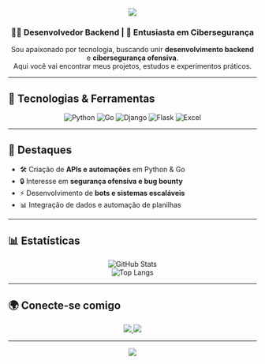 <!-- Banner -->
<div align="center">
  <img src="https://capsule-render.vercel.app/api?type=waving&color=0:0B0B0B,100:FF0000&height=200&section=header&text=Italo%20Santos&fontSize=42&fontColor=FFFFFF&animation=fadeIn&fontAlignY=35&desc=Offensive%20Security%20%7C%20Red%20Team&descAlign=50&descAlignY=65"/>
</div>

<!-- Intro -->
<h3 align="center">👨‍💻 Desenvolvedor Backend | 🔐 Entusiasta em Cibersegurança</h3>

<p align="center">
Sou apaixonado por tecnologia, buscando unir <b>desenvolvimento backend</b> e <b>cibersegurança ofensiva</b>.<br/>
Aqui você vai encontrar meus projetos, estudos e experimentos práticos.
</p>

---

## 🚀 Tecnologias & Ferramentas
<div align="center">
  
![Python](https://img.shields.io/badge/Python-3776AB?style=for-the-badge&logo=python&logoColor=white)
![Go](https://img.shields.io/badge/Go-00ADD8?style=for-the-badge&logo=go&logoColor=white)
![Django](https://img.shields.io/badge/Django-092E20?style=for-the-badge&logo=django&logoColor=white)
![Flask](https://img.shields.io/badge/Flask-000000?style=for-the-badge&logo=flask&logoColor=white)
![Excel](https://img.shields.io/badge/Microsoft_Excel-217346?style=for-the-badge&logo=microsoft-excel&logoColor=white)

</div>

---

## 📌 Destaques
- 🛠️ Criação de **APIs e automações** em Python & Go  
- 🔒 Interesse em **segurança ofensiva e bug bounty**  
- ⚡ Desenvolvimento de **bots e sistemas escaláveis**  
- 📊 Integração de dados e automação de planilhas  

---

## 📊 Estatísticas
<div align="center">
  
![GitHub Stats](https://github-readme-stats.vercel.app/api?username=italoo97&show_icons=true&theme=tokyonight&hide_border=true&count_private=true)  
![Top Langs](https://github-readme-stats.vercel.app/api/top-langs/?username=italoo97&layout=compact&theme=tokyonight&hide_border=true)

</div>

---

## 🌍 Conecte-se comigo
<p align="center">
  <a href="[https://www.linkedin.com](https://www.linkedin.com/in/italohbsantos)" target="_blank">
    <img src="https://img.shields.io/badge/LinkedIn-0077B5?style=for-the-badge&logo=linkedin&logoColor=white"/>
  </a>
  <a href="mailto:italohugodf39@email.com">
    <img src="https://img.shields.io/badge/Email-D14836?style=for-the-badge&logo=gmail&logoColor=white"/>
  </a>
</p>

---

<!-- Footer -->
<div align="center">
  <img src="https://capsule-render.vercel.app/api?type=waving&color=0:00ADD8,100:3776AB&height=120&section=footer"/>
</div>
